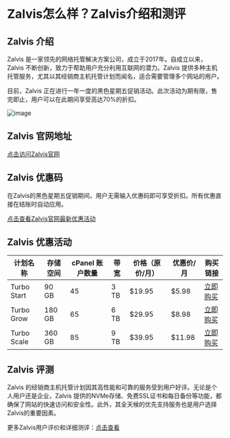 # Zalvis怎么样？Zalvis介绍和测评

## Zalvis 介绍
Zalvis 是一家领先的网络托管解决方案公司，成立于2017年。自成立以来，Zalvis 不断创新，致力于帮助用户充分利用互联网的潜力。Zalvis 提供多种主机托管服务，尤其以其经销商主机托管计划而闻名，适合需要管理多个网站的用户。

目前，Zalvis 正在进行一年一度的黑色星期五促销活动。此次活动为期有限，售完即止，用户可以在此期间享受高达70%的折扣。

![image](https://github.com/user-attachments/assets/e2c34e1d-fdcf-4517-97ef-4b9e7742a94e)

## Zalvis 官网地址
[点击访问Zalvis官网](https://my.zalvis.com/aff/e16fa461d8173fc72440e4aaa321da19d69a701c)

## Zalvis 优惠码
在Zalvis的黑色星期五促销期间，用户无需输入优惠码即可享受折扣。所有优惠直接在结账时自动应用。

[点击查看Zalvis官网最新优惠活动](https://my.zalvis.com/aff/e16fa461d8173fc72440e4aaa321da19d69a701c)

## Zalvis 优惠活动

| 计划名称       | 存储空间 | cPanel 账户数量 | 带宽  | 价格（原价/月） | 优惠价/月 | 购买链接                                             |
| -------------- | -------- | --------------- | ------| -------------- | -------- | -------------------------------------------------- |
| Turbo Start    | 90 GB    | 45              | 3 TB  | $19.95         | $5.98    | [立即购买](https://my.zalvis.com/aff/e16fa461d8173fc72440e4aaa321da19d69a701c)     |
| Turbo Grow     | 180 GB   | 65              | 6 TB  | $29.95         | $8.98    | [立即购买](https://my.zalvis.com/aff/e16fa461d8173fc72440e4aaa321da19d69a701c)     |
| Turbo Scale    | 360 GB   | 85              | 9 TB  | $39.95         | $11.98   | [立即购买](https://my.zalvis.com/aff/e16fa461d8173fc72440e4aaa321da19d69a701c)     |

## Zalvis 评测
Zalvis 的经销商主机托管计划因其高性能和可靠的服务受到用户好评。无论是个人用户还是企业，Zalvis 提供的NVMe存储、免费SSL证书和每日备份等功能，都确保了网站的快速访问和安全性。此外，其全天候的优先支持服务也是用户选择Zalvis的重要因素。

更多Zalvis用户评价和详细测评：[点击查看](https://my.zalvis.com/aff/e16fa461d8173fc72440e4aaa321da19d69a701c)
